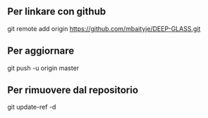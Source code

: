 ## Per linkare con github
git remote add origin https://github.com/mbaityje/DEEP-GLASS.git

## Per aggiornare
git push -u origin master

## Per rimuovere dal repositorio
git update-ref -d <file>

